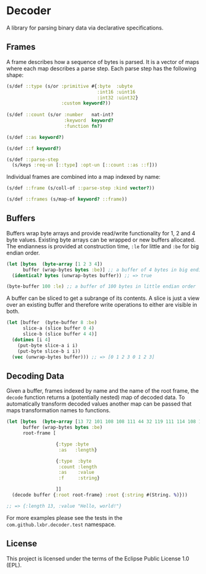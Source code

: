 # Decoder

A library for parsing binary data via declarative specifications.

## Frames

A frame describes how a sequence of bytes is parsed. It is a vector
of maps where each map describes a parse step. Each parse step has
the following shape:

``` clojure
(s/def ::type (s/or :primitive #{:byte  :ubyte
                                 :int16 :uint16
                                 :int32 :uint32}
                    :custom keyword?))
				
(s/def ::count (s/or :number   nat-int?
                     :keyword  keyword?
                     :function fn?)

(s/def ::as keyword?)

(s/def ::f keyword?)

(s/def ::parse-step
  (s/keys :req-un [::type] :opt-un [::count ::as ::f]))
```

Individual frames are combined into a map indexed by name:

``` clojure
(s/def ::frame (s/coll-of ::parse-step :kind vector?))

(s/def ::frames (s/map-of keyword? ::frame))
```

## Buffers

Buffers wrap byte arrays and provide read/write functionality for 1, 2 and 4 byte values.
Existing byte arrays can be wrapped or new buffers allocated. The endianness is provided
at construction time, `:le` for little and `:be` for big endian order.

``` clojure
(let [bytes  (byte-array [1 2 3 4])
      buffer (wrap-bytes bytes :be)] ;; a buffer of 4 bytes in big endian order
  (identical? bytes (unwrap-bytes buffer)) ;; => true

(byte-buffer 100 :le) ;; a buffer of 100 bytes in little endian order
```

A buffer can be sliced to get a subrange of its contents. A slice is just a view over
an existing buffer and therefore write operations to either are visible in both.

``` clojure
(let [buffer  (byte-buffer 8 :be)
      slice-a (slice buffer 0 4)
      slice-b (slice buffer 4 4)]
  (dotimes [i 4]
    (put-byte slice-a i i)
    (put-byte slice-b i i))
  (vec (unwrap-bytes buffer))) ;; => [0 1 2 3 0 1 2 3]
```

## Decoding Data

Given a buffer, frames indexed by name and the name of the root frame, the `decode` function
returns a (potentially nested) map of decoded data. To automatically transform decoded
values another map can be passed that maps transformation names to functions.

``` clojure
(let [bytes  (byte-array [13 72 101 108 108 111 44 32 119 111 114 108 100 33])
      buffer (wrap-bytes bytes :be)
      root-frame [

                  {:type :byte
                   :as   :length}

                  {:type  :byte
                   :count :length
                   :as    :value
                   :f     :string}

                  ]]
  (decode buffer {:root root-frame} :root {:string #(String. %)})) 

;; => {:length 13, :value "Hello, world!"}
```

For more examples please see the tests in the `com.github.lxbr.decoder.test` namespace.

## License

This project is licensed under the terms of the Eclipse Public License 1.0 (EPL).
